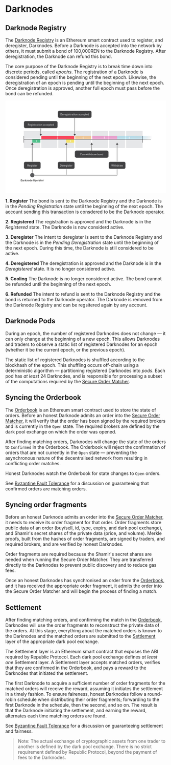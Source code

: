# Darknodes

## Darknode Registry

The [Darknode Registry]() is an Ethereum smart contract used to register, and deregister, Darknodes. Before a Darknode is accepted into the network by others, it must submit a bond of 100,000REN to the Darknode Registry. After deregistration, the Darknode can refund this bond.

The core purpose of the Darknode Registry is to break time down into discrete periods, called *epochs*. The registration of a Darknode is considered pending until the beginning of the next epoch. Likewise, the deregistration of an epoch is pending until the beginning of the next epoch. Once deregistration is approved, another full epoch must pass before the bond can be refunded.


![Registration and deregistration](../assets/images/01-darknodes-diagram-registration-and-deregistration.jpg "Registration and deregistration")


**1. Register**
  The bond is sent to the Darknode Registry and the Darknode is in the *Pending Registration* state until the beginning of the next epoch. The account sending this transaction is consdered to be the Darknode operator.

**2. Registered**
  The registration is approved and the Darknode is in the *Registered* state. The Darknode is now considerd active.

**3. Deregister**
  The intent to deregister is sent to the Darknode Registry and the Darknode is in the *Pending Deregistration* state until the beginning of the next epoch. During this time, the Darknode is still considered to be active.

**4. Deregistered**
  The deregistration is approved and the Darknode is in the *Deregistered* state. It is no longer considered active.

**5. Cooling**
  The Darknode is no longer considered active. The bond cannot be refunded until the beginning of the next epoch.
  
**6. Refunded**
  The intent to refund is sent to the Darknode Registry and the bond is returned to the Darknode operator. The Darknode is removed from the Darknode Registry and can be regsitered again by any account.

## Darknode Pods

During an epoch, the number of registered Darknodes does not change — it can only change at the beginning of a new epoch. This allows Darknodes and traders to observe a static list of registered Darknodes for an epoch (whether it be the current epoch, or the previous epoch).

The static list of registered Darknodes is shuffled according to the blockhash of the epoch. This shuffling occurs off-chain using a deterministic algorithm — partitioning registered Darknodes into *pods*. Each pod has *at least* 24 Darknodes, and is responsible for processing a subset of the computations required by the [Secure Order Matcher](./03-secure-order-matcher.md).


## Syncing the Orderbook

The [Orderbook]() is an Ethereum smart contract used to store the state of orders. Before an honest Darknode admits an order into the [Secure Order Matcher](./03-secure-order-matcher.md), it will verify that the order has been signed by the required brokers and is currently in the `Open` state. The required brokers are defined by the dark pool exchange on which the order was opened.

After finding matching orders, Darknodes will change the state of the orders to `Confirmed` in the Orderbook. The Orderbook will reject the confirmation of orders that are not currently in the `Open` state — preventing the asynchronous nature of the decentralised network from resulting in conflicting order matches.

Honest Darknodes watch the Orderbook for state changes to `Open` orders.

See [Byzantine Fault Tolerance](./04-byzantine-fault-tolerance.md) for a discussion on guaranteeing that confirmed orders are matching orders.

## Syncing order fragments

Before an honest Darknode admits an order into the [Secure Order Matcher](./03-secure-order-matcher.md), it needs to receive its order fragment for that order. Order fragments store public data of an order (buy/sell, id, type, expiry, and dark pool exchange), and Shamir's secret shares of the private data (price, and volume). Merkle proofs, built from the hashes of order fragments, are signed by traders, and required brokers, and are verified by honest Darknodes.

Order fragments are required because the Shamir's secret shares are needed when running the Secure Order Matcher. They are transferred directly to the Darknodes to prevent public discovery and to reduce gas fees.

Once an honest Darknodes has synchronised an order from the [Orderbook](), and it has received the appropriate order fragment, it admits the order into the Secure Order Matcher and will begin the process of finding a match.

## Settlement

After finding matching orders, and confirming the match in the [Orderbook](), Darknodes will use the order fragments to reconstruct the private data of the orders. At this stage, everything about the matched orders is known to the Darknodes and the matched orders are submitted to the [Settlement]() layer of the appropriate dark pool exchange.

The Settlement layer is an Ethereum smart contract that exposes the ABI required by Republic Protocol. Each dark pool exchange defines *at least one* Settlement layer. A Settlement layer accepts matched orders, verifies that they are confirmed in the Orderbook, and pays a reward to the Darknodes that initiated the settlement.

The first Darknode to acquire a sufficient number of order fragments for the matched orders will receive the reward, assuming it initiates the settlement in a timely fashion. To ensure faireness, honest Darknodes follow a round-robin schedule when distributing their order fragments; forwarding to the first Darknode in the schedule, then the second, and so on. The result is that the Darknode initiating the settlement, and earning the reward, alternates each time matching orders are found.

See [Byzantine Fault Tolerance](./04-byzantine-fault-tolerance.md) for a discussion on guaranteeing settlement and fairness.

> Note: The actual exchange of cryptographic assets from one trader to another is defined by the dark pool exchange. There is no strict requirement defined by Republic Protocol, beyond the payment of fees to the Darknodes.